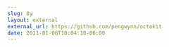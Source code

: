 ```yaml
---
slug: 8y
layout: external
external_url: https://github.com/pengwynn/octokit
date: 2011-01-06T10:04:10-06:00
---
```

